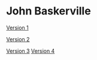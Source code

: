 # John Baskerville

[Version 1](https://jonathonwilsdon.github.io/baskerville/baskerville.html)

[Version 2](https://jonathonwilsdon.github.io/baskerville/baskervilletwo.html)

[Version 3](https://jonathonwilsdon.github.io/baskerville/baskervillethree.html)
[Version 4](https://jonathonwilsdon.github.io/baskerville/baskervillefour.html)

